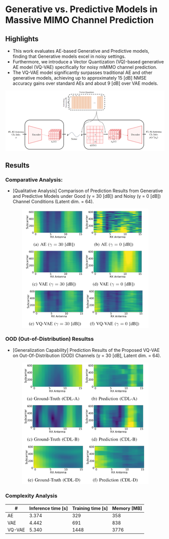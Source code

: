 # Generative vs. Predictive Models in Massive MIMO Channel Prediction

## Highlights
- This work evaluates AE-based Generative and Predictive models, finding that Generative models excel in noisy settings. 
- Furthermore, we introduce a Vector Quantization (VQ)-based generative AE model (VQ-VAE) specifically for noisy mMIMO channel prediction. 
- The VQ-VAE model significantly surpasses traditional AE and other generative models, achieving up to approximately 15 [dB] NMSE accuracy gains over standard AEs and about 9 [dB] over VAE models.


<div align="center">
<img src="figure/fig1.png" alt="overview_vqvae" width="600" style="float:center" />
</div>


## Results

### Comparative Analysis: 
- [Qualitative Analysis] Comparison of Prediction Results from Generative and Predictive Models under Good (γ = 30 [dB]) and Noisy (γ = 0 [dB]) Channel Conditions (Latent dim. = 64).
<div align="center">
<img src="figure/fig2.png" alt="overview_vqvae" width="400" style="float:center" />
</div>

### OOD (Out-of-Distribution) Resultss

- [Generalization Capability] Prediction Results of the Proposed VQ-VAE on Out-Of-Distribution (OOD) Channels (γ = 30 [dB], Latent dim. = 64).
<div align="center">
<img src="figure/fig3.png" alt="overview_vqvae" width="400" style="float:center" />
</div>

### Complexity Analysis

| #       | Inference time [s] | Training time [s]  | Memory [MB]  |
| ------- | ------------------ | ------------------ | ------------ |
| AE      | 3.374              | 329                | 358          |
| VAE     | 4.442              | 691                | 838          |
| VQ-VAE  | 5.340              | 1448               | 3776          |
